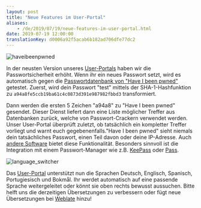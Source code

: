 ```yaml
---
layout: post
title: "Neue Features im User-Portal"
aliases:
    - /de/2019/07/19/neue-features-im-user-portal.html
date: 2019-07-19 12:00:00
translationKey: d0006a92f5acab6b182ad706dfe77dc2
---
```

![haveibeenpwned](/assets/img/haveibeenpwned.png)

In der neusten Version unseres [User-Portals](https://users.systemli.org) haben wir die Passwortsicherheit erhöht. Wenn 
ihr ein neues Passwort setzt, wird es automatisch gegen die 
[Passwortdatenbank von "Have I been pwned"](https://haveibeenpwned.com/Passwords) getestet. Zuerst, wird dein 
Passwort "test" mittels der SHA-1-Hashfunktion zu `a94a8fe5ccb19ba61c4c0873d391e987982fbbd3` transformiert.

Dann werden die ersten 5 Zeichen "a94a8" zu "Have I been pwned" gesendet. Dieser Dienst liefert dann eine Liste 
möglicher Treffer aus Datenbanken zurück, welche von Passwort-Crackern verwendet werden. Unser User-Portal überprüft 
zuletzt, ob tatsächlich ein kompletter Treffer vorliegt und warnt euch gegebenenfalls."Have I been pwned" sieht niemals 
dein tatsächliches Passwort, einen Teil davon oder deine IP-Adresse. Auch 
[andere Software](https://haveibeenpwned.com/API/Consumers) bietet diese Funktionalität. Besonders sinnvoll ist die 
Integration mit einem Passwort-Manager wie z.B. [KeePass](https://github.com/andrew-schofield/keepass2-haveibeenpwned) 
oder [Pass](https://gitlab.com/darnir/pass-audit).

![language_switcher](/assets/img/language_switcher.png)

Das [User-Portal](https://users.systemli.org) unterstützt nun die Sprachen Deutsch, Englisch, Spanisch, Portugiesisch 
und Bokmål. Ihr werdet automatisch auf eine passende Sprache weitergeleitet oder könnt sie oben rechts bewusst 
aussuchen. Bitte helft uns die derzeitigen Übersetzungen zu verbessern oder fügt neue Übersetzungen bei 
[Weblate](https://hosted.weblate.org/engage/userli/) hinzu!
